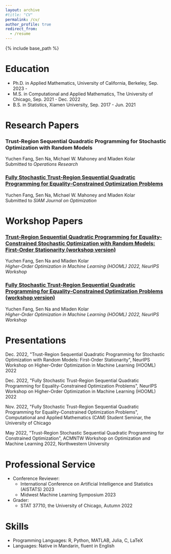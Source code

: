 ```yaml
---
layout: archive
#title: "CV"
permalink: /cv/
author_profile: true
redirect_from:
  - /resume
---
```


{% include base_path %}

Education
======
* Ph.D. in Applied Mathematics, University of California, Berkeley, Sep. 2023 - 
* M.S. in Computational and Applied Mathematics, The University of Chicago, Sep. 2021 - Dec. 2022
* B.S. in Statistics, Xiamen University, Sep. 2017 - Jun. 2021


Research Papers
======
### Trust-Region Sequential Quadratic Programming for Stochastic Optimization with Random Models
Yuchen Fang, Sen Na, Michael W. Mahoney and Mladen Kolar  
Submitted to *Operations Research*

### [Fully Stochastic Trust-Region Sequential Quadratic Programming for Equality-Constrained Optimization Problems](https://arxiv.org/abs/2211.15943)
Yuchen Fang, Sen Na, Michael W. Mahoney and Mladen Kolar  
Submitted to *SIAM Journal on Optimization*


Workshop Papers
======
### [Trust-Region Sequential Quadratic Programming for Equality-Constrained Stochastic Optimization with Random Models: First-Order Stationarity (workshop version)](https://www.dropbox.com/s/385ch07gldbrier/HOOWorkshop_TR-SQP-STORM_First_Order_Stationarity.pdf?dl=0)  
Yuchen Fang, Sen Na and Mladen Kolar  
*Higher-Order Optimization in Machine Learning (HOOML) 2022, NeurIPS Workshop*

### [Fully Stochastic Trust-Region Sequential Quadratic Programming for Equality-Constrained Optimization Problems (workshop version)](https://www.dropbox.com/s/fkkajoy3ue3o4ix/HOOWorkshop_TR-StoSQP.pdf?dl=0)  
Yuchen Fang, Sen Na and Mladen Kolar  
*Higher-Order Optimization in Machine Learning (HOOML) 2022, NeurIPS Workshop*

Presentations
=====
Dec. 2022, "Trust-Region Sequential Quadratic Programming for Stochastic Optimization with Random Models: First-Order Stationarity", NeurIPS Workshop on Higher-Order Optimization in Machine Learning (HOOML) 2022

Dec. 2022, "Fully Stochastic Trust-Region Sequential Quadratic Programming for Equality-Constrained Optimization Problems", NeurIPS Workshop on Higher-Order Optimization in Machine Learning (HOOML) 2022

Nov. 2022, "Fully Stochastic Trust-Region Sequential Quadratic Programming for Equality-Constrained Optimization Problems", Computational and Applied Mathematics (CAM) Student Seminar, the University of Chicago

May 2022, "Trust-Region Stochastic Sequential Quadratic Programming for Constrained Optimization", ACMNTW Workshop on Optimization and Machine Learning 2022, Northwestern University

Professional Service
======
* Conference Reviewer: 
  * International Conference on Artificial Intelligence and Statistics (AISTATS) 2023
  * Midwest Machine Learning Symposium 2023
* Grader:
  * STAT 37710, the University of Chicago, Autumn 2022

Skills
====
* Programming Languages: R, Python, MATLAB, Julia, C, LaTeX
* Languages: Native in Mandarin, fluent in English
